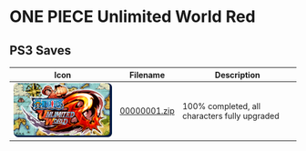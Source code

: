 # ONE PIECE Unlimited World Red

## PS3 Saves

| Icon | Filename | Description |
|------|----------|-------------|
| ![ONE PIECE Unlimited World Red](ICON0.PNG) | [00000001.zip](00000001.zip) | 100% completed, all characters fully upgraded |
